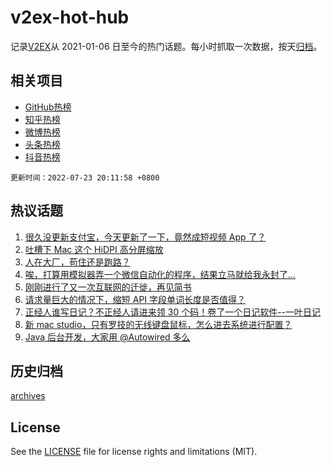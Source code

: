 # v2ex-hot-hub

 记录[V2EX](https://www.v2ex.com/)从 2021-01-06 日至今的热门话题。每小时抓取一次数据，按天[归档](archives)。
 
 ## 相关项目

- [GitHub热榜](https://github.com/snaildev/github-hot-hub)
- [知乎热榜](https://github.com/snaildev/zhihu-hot-hub)
- [微博热榜](https://github.com/snaildev/weibo-hot-hub)
- [头条热榜](https://github.com/snaildev/toutiao-hot-hub)
- [抖音热榜](https://github.com/snaildev/douyin-hot-hub)


 `更新时间：2022-07-23 20:11:58 +0800`

## 热议话题

1. [很久没更新支付宝，今天更新了一下，竟然成短视频 App 了？](https://www.v2ex.com/t/868119)
1. [吐槽下 Mac 这个 HiDPI 高分屏缩放](https://www.v2ex.com/t/868153)
1. [人在大厂，苟住还是跑路？](https://www.v2ex.com/t/868157)
1. [唉，打算用模拟器弄一个微信自动化的程序，结果立马就给我永封了...](https://www.v2ex.com/t/868138)
1. [刚刚进行了又一次互联网的迁徙，再见简书](https://www.v2ex.com/t/868140)
1. [请求量巨大的情况下，缩短 API 字段单词长度是否值得？](https://www.v2ex.com/t/868167)
1. [正经人谁写日记？不正经人请进来领 30 个码！卷了一个日记软件--一叶日记](https://www.v2ex.com/t/868195)
1. [新 mac studio，只有罗技的无线键盘鼠标，怎么进去系统进行配置？](https://www.v2ex.com/t/868161)
1. [Java 后台开发，大家用 @Autowired 多么](https://www.v2ex.com/t/868182)

## 历史归档

[archives](archives)

## License

See the [LICENSE](LICENSE) file for license rights and limitations (MIT).
